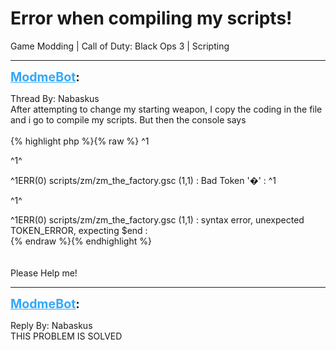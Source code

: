 # Error when compiling my scripts!
Game Modding | Call of Duty: Black Ops 3 | Scripting

---
<strong style="font-size: 1.4em;"><span style="text-decoration: underline;text-decoration-color: #34a7f9;"><span style="color:#34a7f9;">ModmeBot</span></span>:</strong>

<p>Thread By: Nabaskus<br />After attempting to change my starting weapon, I copy the coding in the file and i go to compile my scripts. But then the console says <br /><br />{% highlight php %}{% raw %}
^1


^1^


^1ERR(0) scripts/zm/zm_the_factory.gsc (1,1)  : Bad Token &#39;�&#39; :  ^1


^1^


^1ERR(0) scripts/zm/zm_the_factory.gsc (1,1)  : syntax error, unexpected TOKEN_ERROR, expecting $end :  
{% endraw %}{% endhighlight %}
<br /><br /><br /> Please Help me!</p>

---
<strong style="font-size: 1.4em;"><span style="text-decoration: underline;text-decoration-color: #34a7f9;"><span style="color:#34a7f9;">ModmeBot</span></span>:</strong>

<p>Reply By: Nabaskus<br />THIS PROBLEM IS SOLVED</p>
